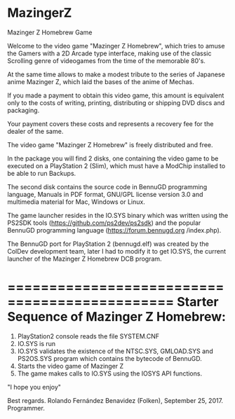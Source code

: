 # MazingerZ
Mazinger Z Homebrew Game

Welcome to the video game "Mazinger Z Homebrew", which tries to amuse the Gamers with a 2D Arcade type interface, making use of the classic Scrolling genre of videogames from the time of the memorable 80's.

At the same time allows to make a modest tribute to the series of Japanese anime Mazinger Z, which laid the bases of the anime of Mechas.

If you made a payment to obtain this video game, this amount is equivalent only to the costs of writing, printing, distributing or shipping DVD discs and packaging.

Your payment covers these costs and represents a recovery fee for the dealer of the same.

The video game "Mazinger Z Homebrew" is freely distributed and free.

In the package you will find 2 disks, one containing the video game to be executed on a PlayStation 2 (Slim), which must have a ModChip installed to be able to run Backups.

The second disk contains the source code in BennuGD programming language, Manuals in PDF format, GNU/GPL license version 3.0 and multimedia material for Mac, Windows or Linux.

The game launcher resides in the IO.SYS binary which was written using the PS2SDK tools (https://github.com/ps2dev/ps2sdk) and the popular BennuGD programming language (https://forum.bennugd.org /index.php).

The BennuGD port for PlayStation 2 (bennugd.elf) was created by the ColDev development team, later I had to modify it to get IO.SYS, the current launcher of the Mazinger Z Homebrew DCB program.


==============================================
Starter Sequence of Mazinger Z Homebrew:
==============================================

1. PlayStation2 console reads the file SYSTEM.CNF
2. IO.SYS is run
3. IO.SYS validates the existence of the NTSC.SYS, GMLOAD.SYS and PS2OS.SYS program which contains the bytecode of BennuGD.
4. Starts the video game of Mazinger Z
5. The game makes calls to IO.SYS using the IOSYS API functions.



"I hope you enjoy"



Best regards.
Rolando Fernández Benavidez (Folken), September 25, 2017.
Programmer.
